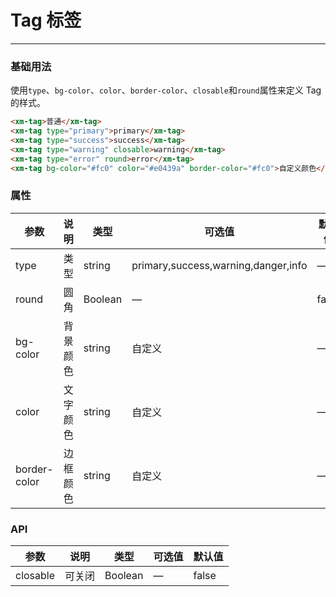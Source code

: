 # Tag 标签
----
### 基础用法
使用```type```、```bg-color```、```color```、```border-color```、```closable```和```round```属性来定义 Tag 的样式。
``` html
<xm-tag>普通</xm-tag>
<xm-tag type="primary">primary</xm-tag>
<xm-tag type="success">success</xm-tag>
<xm-tag type="warning" closable>warning</xm-tag>
<xm-tag type="error" round>error</xm-tag>
<xm-tag bg-color="#fc0" color="#e0439a" border-color="#fc0">自定义颜色</xm-tag>
```

### 属性
| 参数      | 说明    | 类型      | 可选值       | 默认值   |
|---------- |-------- |---------- |-------------  |-------- |
| type     | 类型   | string    |   primary,success,warning,danger,info |     —    |
| round     | 圆角   | Boolean  |    — | false   |
| bg-color     | 背景颜色   | string    | 自定义 |     —    |
| color     | 文字颜色   | string    |  自定义 |     —    |
| border-color     | 边框颜色   | string    |   自定义 |     —    |

### API
| 参数      | 说明    | 类型      | 可选值       | 默认值   |
|---------- |-------- |---------- |-------------  |-------- | 
| closable     | 可关闭   | Boolean  |    — | false   |